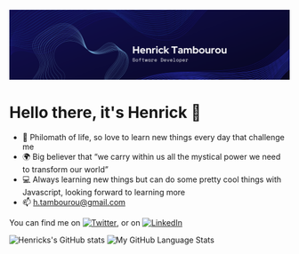 ![cover](coverHT.png)


# Hello there, it's Henrick 👋 
- 📘 Philomath of life, so love to learn new things every day that challenge me
- 🌍 Big believer that “we carry within us all the mystical power we need to transform our world”
- 💻 Always learning new things but can do some pretty cool things with Javascript, looking forward to learning more
- 📫 h.tambourou@gmail.com 


<!-- Actual text -->

 You can find me on [![Twitter][1.2]][1], or on [![LinkedIn][2.2]][2]

<!-- Social Media Icons -->

[1.2]: http://i.imgur.com/wWzX9uB.png (twitter icon without padding)
[2.2]: https://raw.githubusercontent.com/MartinHeinz/MartinHeinz/master/linkedin-3-16.png (LinkedIn icon without padding)

<!-- Links to your social media accounts -->

[1]: https://twitter.com/future_x_robert
[2]: https://www.linkedin.com/in/henricktambourou/

<!-- Stats Icons -->
![Henricks's GitHub stats](https://github-readme-stats.vercel.app/api?username=H-Tambourou&count_private=true)
![My GitHub Language Stats](https://github-readme-stats.vercel.app/api/top-langs/?username=H-Tambourou&layout=compact)

<!---
H-Tambourou/H-Tambourou is a ✨ special ✨ repository because its `README.md` (this file) appears on your GitHub profile.
You can click the Preview link to take a look at your changes.
--->
